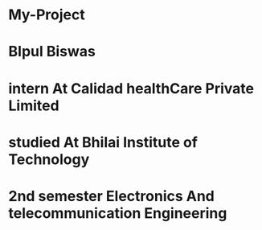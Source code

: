 # My-Project
# BIpul Biswas 
# intern At Calidad healthCare Private Limited
# studied At Bhilai Institute of Technology
# 2nd semester Electronics And telecommunication Engineering
